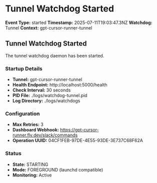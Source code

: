 # Tunnel Watchdog Started

**Event Type:** started
**Timestamp:** 2025-07-11T19:03:47.3NZ
**Watchdog:** Tunnel
**Context:** gpt-cursor-runner-tunnel


## Tunnel Watchdog Started

The tunnel watchdog daemon has been started.

### Startup Details
- **Tunnel:** gpt-cursor-runner-tunnel
- **Health Endpoint:** http://localhost:5000/health
- **Check Interval:** 30 seconds
- **PID File:** ./logs/watchdog-tunnel.pid
- **Log Directory:** ./logs/watchdogs

### Configuration
- **Max Retries:** 3
- **Dashboard Webhook:** https://gpt-cursor-runner.fly.dev/slack/commands
- **Operation UUID:** 04CF1FEB-97DE-4E55-93DE-3E737C68F62A

### Status
- **State:** STARTING
- **Mode:** FOREGROUND (launchd compatible)
- **Monitoring:** Active


